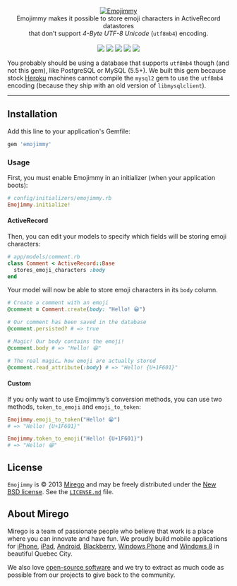<p align="center">
  <a href="https://github.com/mirego/emojimmy">
    <img src="http://i.imgur.com/n4Dh6tB.png" alt="Emojimmy" />
  </a>
  <br />
  Emojimmy makes it possible to store emoji characters in ActiveRecord datastores<br/> that don’t support <em>4-Byte UTF-8 Unicode</em> (<code>utf8mb4</code>) encoding.
  <br /><br />
  <a href="https://rubygems.org/gems/emojimmy"><img src="https://badge.fury.io/rb/emojimmy.png" /></a>
  <a href="https://codeclimate.com/github/mirego/emojimmy"><img src="https://codeclimate.com/github/mirego/emojimmy.png" /></a>
  <a href='https://coveralls.io/r/mirego/emojimmy?branch=master'><img src='https://coveralls.io/repos/mirego/emojimmy/badge.png?branch=master' /></a>
  <a href='https://gemnasium.com/mirego/emojimmy'><img src="https://gemnasium.com/mirego/emojimmy.png" /></a>
  <a href="https://travis-ci.org/mirego/emojimmy"><img src="https://travis-ci.org/mirego/emojimmy.png?branch=master" /></a>
</p>

You probably should be using a database that supports `utf8mb4` though (and not this gem), like PostgreSQL or MySQL (5.5+). We built this gem because stock [Heroku](http://heroku.com) machines cannot compile the `mysql2` gem to use the `utf8mb4` encoding (because they ship with an old version of `libmysqlclient`).

---

## Installation

Add this line to your application's Gemfile:

```ruby
gem 'emojimmy'
```

### Usage

First, you must enable Emojimmy in an initializer (when your application boots):

```ruby
# config/initializers/emojimmy.rb
Emojimmy.initialize!
```

#### ActiveRecord

Then, you can edit your models to specify which fields will be storing emoji characters:

```ruby
# app/models/comment.rb
class Comment < ActiveRecord::Base
  stores_emoji_characters :body
end
```

Your model will now be able to store emoji characters in its `body` column.

```ruby
# Create a comment with an emoji
@comment = Comment.create(body: "Hello! 😁")

# Our comment has been saved in the database
@comment.persisted? # => true

# Magic! Our body contains the emoji!
@comment.body # => "Hello! 😁"

# The real magic… how emoji are actually stored
@comment.read_attribute(:body) # => "Hello! {U+1F601}"
```

#### Custom

If you only want to use Emojimmy’s conversion methods, you can use two methods, `token_to_emoji` and `emoji_to_token`:

```ruby
Emojimmy.emoji_to_token("Hello! 😁")
# => "Hello! {U+1F601}"

Emojimmy.token_to_emoji("Hello! {U+1F601}")
# => "Hello! 😁"
```

## License

`Emojimmy` is © 2013 [Mirego](http://www.mirego.com) and may be freely distributed under the [New BSD license](http://opensource.org/licenses/BSD-3-Clause).  See the [`LICENSE.md`](https://github.com/mirego/emojimmy/blob/master/LICENSE.md) file.

## About Mirego

Mirego is a team of passionate people who believe that work is a place where you can innovate and have fun. We proudly build mobile applications for [iPhone](http://mirego.com/en/iphone-app-development/ "iPhone application development"), [iPad](http://mirego.com/en/ipad-app-development/ "iPad application development"), [Android](http://mirego.com/en/android-app-development/ "Android application development"), [Blackberry](http://mirego.com/en/blackberry-app-development/ "Blackberry application development"), [Windows Phone](http://mirego.com/en/windows-phone-app-development/ "Windows Phone application development") and [Windows 8](http://mirego.com/en/windows-8-app-development/ "Windows 8 application development") in beautiful Quebec City.

We also love [open-source software](http://open.mirego.com/) and we try to extract as much code as possible from our projects to give back to the community.
